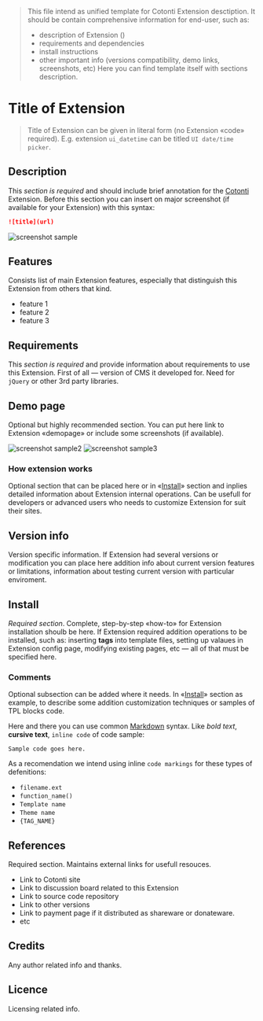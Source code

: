 > This file intend as unified template for Cotonti Extension desctiption.
> It should be contain comprehensive information for end-user, such as: 
> 	* description of Extension ()
> 	* requirements and dependencies
>	* install instructions 
>	* other important info (versions compatibility, demo links, screenshots, etc)
> Here you can find template itself with sections description.

Title of Extension
==================

> Title of Extension can be given in literal form (no Extension «code» required). E.g. extension 
> `ui_datetime` can be titled `UI date/time picker`.

Description
-----------

This *section is required* and should include brief annotation for the 
[Cotonti](http://www.cotonti.com) Extension.
Before this section you can insert on major screenshot (if available for your Extension)
with this syntax:
````md
![title](url)
````

![screenshot sample](http://dummyimage.com/300x200/)

Features
--------

Consists list of main Extension features, especially that distinguish this Extension from others
that kind.

* feature 1
* feature 2
* feature 3


Requirements
------------

This *section is required* and provide information about requirements to use this Extension.
First of all — version of CMS it developed for. Need for `jQuery` or other 3rd party libraries.


Demo page
---------

Optional but highly recommended section. You can put here link to Extension «demopage» or
include some screenshots (if available).

![screenshot sample2](http://dummyimage.com/300x200/)
![screenshot sample3](http://dummyimage.com/300x200/)

### How extension works

Optional section that can be placed here or in «[Install](#install)» section and inplies
detailed information about Extension internal operations. Can be usefull for developers or
advanced users who needs to customize Extension for suit their sites.

Version info
------------

Version specific information. If Extension had several versions or modification you can place here 
addition info about current version features or limitations, information about testing current
version with particular enviroment.

Install
-------

*Required section*. Complete, step-by-step «how-to» for Extension installation shoulb be here.
If Extension required addition operations to be installed, such as: inserting __tags__ into 
template files, setting up valaues in Extension config page, modifying existing pages, etc —
all of that must be specified here.

### Comments

Optional subsection can be added where it needs. In «[Install](#install)» section as example, to 
describe some addition customization techniques or samples of TPL blocks code.

Here and there you can use common [Markdown](http://daringfireball.net/projects/markdown/syntax) 
syntax. Like *bold text*, **cursive text**, `inline code` of code sample:

````
Sample code goes here.
````

As a recomendation we intend using inline `code markings` for these types of defenitions:

* `filename.ext`
* `function_name()`
* `Template name`
* `Theme name`
* `{TAG_NAME}`

References
----------

Required section. Maintains external links for usefull resouces.

* Link to Cotonti site
* Link to discussion board related to this Extension
* Link to source code repository
* Link to other versions 
* Link to payment page if it distributed as shareware or donateware.
* etc

Credits
-------

Any author related info and thanks.


Licence
-------

Licensing related info.

